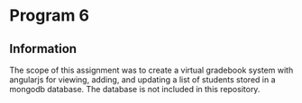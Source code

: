 # Program 6

## Information
The scope of this assignment was to create a virtual gradebook system with angularjs for viewing, adding, and updating a list of students stored in a mongodb database. The database is not included in this repository.